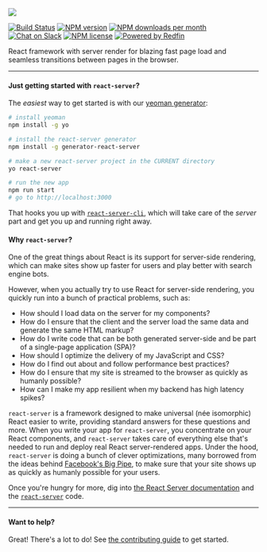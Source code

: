 <img src="https://cdn.rawgit.com/doug-wade/react-server/svg-logo/images/reactserver_logo.svg"/>

[![Build Status][build-badge-img]][build-url]
[![NPM version][npm-version-img]][npm-url]
[![NPM downloads per month][npm-downloads-img]][npm-url]
[![Chat on Slack][slack-img]][slack-url]
[![NPM license][npm-license-img]][npm-url]
[![Powered by Redfin][redfin-img]][redfin-url]

React framework with server render for blazing fast page load and seamless
transitions between pages in the browser.

** **  
#### Just getting started with `react-server`?

The _easiest_ way to get started is with our [yeoman
generator](packages/generator-react-server):

```bash
# install yeoman
npm install -g yo

# install the react-server generator
npm install -g generator-react-server

# make a new react-server project in the CURRENT directory
yo react-server

# run the new app
npm run start
# go to http://localhost:3000
```

That hooks you up with [`react-server-cli`](packages/react-server-cli), which
will take care of the _server_ part and get you up and running right away.

#### Why `react-server`?

One of the great things about React is its support for server-side rendering,
which can make sites show up faster for users and play better with search engine
bots.

However, when you actually try to use React for server-side rendering, you
quickly run into a bunch of practical problems, such as:

- How should I load data on the server for my components?
- How do I ensure that the client and the server load the same data and generate
the same HTML markup?
- How do I write code that can be both generated server-side and be part of a
single-page application (SPA)?
- How should I optimize the delivery of my JavaScript and CSS?
- How do I find out about and follow performance best practices?
- How do I ensure that my site is streamed to the browser as quickly as humanly
possible?
- How can I make my app resilient when my backend has high latency spikes?

`react-server` is a framework designed to make universal (née isomorphic) React
easier to write, providing standard answers for these questions and more. When
you write your app for `react-server`, you concentrate on your React components,
and `react-server` takes care of everything else that's needed to run and deploy
real React server-rendered apps. Under the hood, `react-server` is doing a bunch
of clever optimizations, many borrowed from the ideas behind [Facebook's Big Pipe](https://www.facebook.com/notes/facebook-engineering/bigpipe-pipelining-web-pages-for-high-performance/389414033919/),
to make sure that your site shows up as quickly as humanly possible
for your users.

Once you're hungry for more, dig into [the React Server documentation](https://react-server.io) and
the [`react-server`](packages/react-server) code.
** **  

#### Want to help?

Great!  There's a lot to do!
See [the contributing guide](CONTRIBUTING.md) to get started.

[build-badge-img]: https://travis-ci.org/redfin/react-server.svg?branch=master
[build-url]: https://travis-ci.org/redfin/react-server
[npm-url]: https://npmjs.org/package/react-server
[redfin-url]: https://www.redfin.com
[redfin-img]: https://img.shields.io/badge/Powered%20By-Redfin-c82021.svg
[npm-version-img]: https://badge.fury.io/js/react-server.svg
[npm-license-img]: https://img.shields.io/npm/l/react-server.svg
[npm-downloads-img]: https://img.shields.io/npm/dm/react-server.svg
[slack-url]: https://slack.react-server.io/
[slack-img]: https://slack.react-server.io/badge.svg
